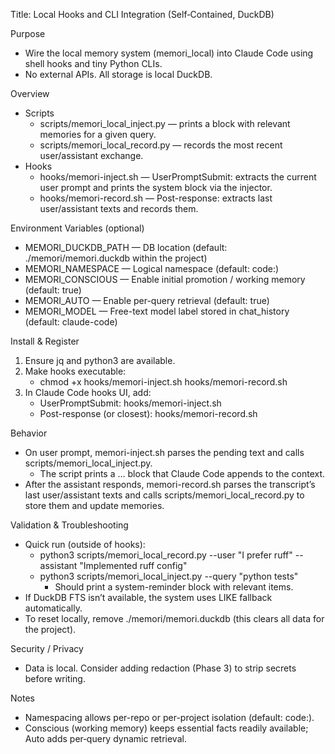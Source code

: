 Title: Local Hooks and CLI Integration (Self‑Contained, DuckDB)

Purpose
- Wire the local memory system (memori_local) into Claude Code using shell hooks and tiny Python CLIs.
- No external APIs. All storage is local DuckDB.

Overview
- Scripts
  - scripts/memori_local_inject.py — prints a <system-reminder> block with relevant memories for a given query.
  - scripts/memori_local_record.py — records the most recent user/assistant exchange.
- Hooks
  - hooks/memori-inject.sh — UserPromptSubmit: extracts the current user prompt and prints the system block via the injector.
  - hooks/memori-record.sh — Post-response: extracts last user/assistant texts and records them.

Environment Variables (optional)
- MEMORI_DUCKDB_PATH — DB location (default: ./memori/memori.duckdb within the project)
- MEMORI_NAMESPACE — Logical namespace (default: code:<repo-dir>)
- MEMORI_CONSCIOUS — Enable initial promotion / working memory (default: true)
- MEMORI_AUTO — Enable per-query retrieval (default: true)
- MEMORI_MODEL — Free-text model label stored in chat_history (default: claude-code)

Install & Register
1) Ensure jq and python3 are available.
2) Make hooks executable:
   - chmod +x hooks/memori-inject.sh hooks/memori-record.sh
3) In Claude Code hooks UI, add:
   - UserPromptSubmit: hooks/memori-inject.sh
   - Post-response (or closest): hooks/memori-record.sh

Behavior
- On user prompt, memori-inject.sh parses the pending text and calls scripts/memori_local_inject.py.
  - The script prints a <system-reminder>…</system-reminder> block that Claude Code appends to the context.
- After the assistant responds, memori-record.sh parses the transcript’s last user/assistant texts and calls scripts/memori_local_record.py to store them and update memories.

Validation & Troubleshooting
- Quick run (outside of hooks):
  - python3 scripts/memori_local_record.py --user "I prefer ruff" --assistant "Implemented ruff config"
  - python3 scripts/memori_local_inject.py --query "python tests"
    - Should print a system-reminder block with relevant items.
- If DuckDB FTS isn’t available, the system uses LIKE fallback automatically.
- To reset locally, remove ./memori/memori.duckdb (this clears all data for the project).

Security / Privacy
- Data is local. Consider adding redaction (Phase 3) to strip secrets before writing.

Notes
- Namespacing allows per-repo or per-project isolation (default: code:<repo-dir>).
- Conscious (working memory) keeps essential facts readily available; Auto adds per‑query dynamic retrieval.

